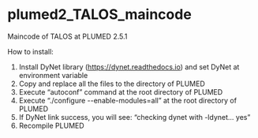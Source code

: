 # plumed2_TALOS_maincode
Maincode of TALOS at PLUMED 2.5.1

How to install:
1. Install DyNet library (https://dynet.readthedocs.io) and set DyNet at environment variable
2. Copy and replace all the files to the directory of PLUMED
3. Execute “autoconf” command at the root directory of PLUMED
4. Execute “./configure --enable-modules=all” at the root directory of PLUMED
5. If DyNet link success, you will see: “checking dynet with -ldynet... yes”
6. Recompile PLUMED

